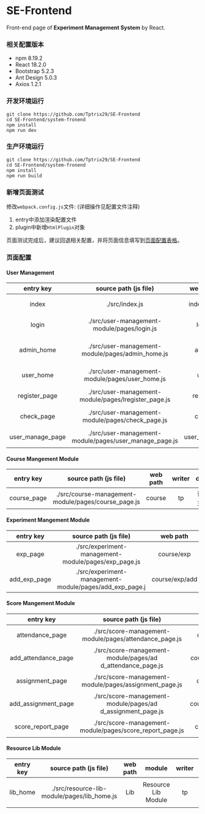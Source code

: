 # SE-Frontend 
Front-end page of **Experiment Management System** by React.

### 相关配置版本
- npm 8.19.2
- React 18.2.0
- Bootstrap 5.2.3
- Ant Design 5.0.3
- Axios 1.2.1

### 开发环境运行
```
git clone https://github.com/Tptrix29/SE-Frontend
cd SE-Frontend/system-fronend
npm install
npm run dev
```

### 生产环境运行

```shell
git clone https://github.com/Tptrix29/SE-Frontend
cd SE-Frontend/system-fronend
npm install 
npm run build
```



### 新增页面测试

修改`webpack.config.js`文件: (详细操作见配置文件注释)
1. entry中添加渲染配置文件
2. plugin中新增`HtmlPlugin`对象

页面测试完成后，建议回退相关配置，并将页面信息填写到[页面配置表格](#页面配置)。

### 页面配置

#### User Management 

|entry key|source path (js file)| web path| writer | desp |
|:--:|:--:|:--:|:--:|:--:|
|index|./src/index.js|index.html| tp | 测试主页 |
|login|./src/user-management-module/pages/login.js|login| tp | 登录界面 |
|admin_home|./src/user-management-module/pages/admin_home.js|admin| tp | 管理员主页 |
|user_home|./src/user-management-module/pages/user_home.js|user| tp | 用户主页 |
|register_page|./src/user-management-module/pages/lregister_page.js|register| tp | 用户注册 |
|    check_page    |    ./src/user-management-module/pages/check_page.js    |    check    | tp | 用户查验 |
| user_manage_page | ./src/user-management-module/pages/user_manage_page.js | user_manage | tp | 用户管理 |

#### Course Mangement Module

|  entry key  |                source path (js file)                | web path | writer |   desp   |
| :---------: | :-------------------------------------------------: | :------: | :----: | :------: |
| course_page | ./src/course-management-module/pages/course_page.js |  course  |   tp   | 课程主页 |

#### Experiment Mangement Module

|  entry key   |                  source path (js file)                  |    web path    | write |   desp   |
| :----------: | :-----------------------------------------------------: | :------------: | :---: | :------: |
|   exp_page   |  ./src/experiment-management-module/pages/exp_page.js   |   course/exp   |  tp   | 实验信息 |
| add_exp_page | ./src/experiment-management-module/pages/add_exp_page.j | course/exp/add |  tp   | 实验添加 |

#### Score Mangement Module

|      entry key      |                    source path (js file)                    |       web path        | writer |   desp   |
| :-----------------: | :---------------------------------------------------------: | :-------------------: | :----: | :------: |
|   attendance_page   |   ./src/score-management-module/pages/attendance_page.js    |   course/attendance   |   tp   | 考勤信息 |
| add_attendance_page | ./src/score-management-module/pages/ad d_attendance_page.js | course/attendance/add |   tp   | 考勤添加 |
|   assignment_page   |   ./src/score-management-module/pages/assignment_page.js    |   course/assignment   |   tp   | 作业信息 |
| add_assignment_page | ./src/score-management-module/pages/ad d_assignment_page.js | course/assignment/add |   tp   | 作业添加 |
|  score_report_page  |  ./src/score-management-module/pages/score_report_page.js   |  course/score_report  |   tp   | 成绩报告 |

#### Resource Lib Module

| entry key |            source path (js file)            | web path |       module        | writer | desp       |
| :-------: | :-----------------------------------------: | :------: | :-----------------: | :----: | ---------- |
| lib_home  | ./src/resource-lib-module/pages/lib_home.js |   Lib    | Resource Lib Module |   tp   | 资料库主页 |

